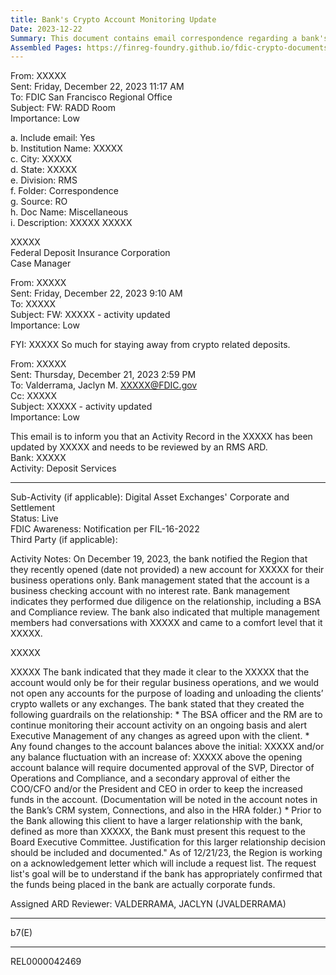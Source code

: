 ```yaml
---
title: Bank's Crypto Account Monitoring Update
Date: 2023-12-22
Summary: This document contains email correspondence regarding a bank's notification to the FDIC about opening a new account for a digital asset exchange. The bank informed the FDIC that they opened a business checking account for the exchange's business operations only, not for crypto wallet transactions or exchanges. The bank implemented several guardrails for the relationship, including ongoing monitoring by the BSA officer and relationship manager, requirements for documented approval for balance increases above certain thresholds, and board executive committee approval for larger relationships. The FDIC's regional office is preparing an acknowledgment letter with a request list to verify that the funds in the account are corporate funds. The notification was made in accordance with FIL-16-2022. (AI-generated)
Assembled Pages: https://finreg-foundry.github.io/fdic-crypto-documents//assets/assembled_pages/document_42469.pdf
---
```

From: XXXXX  
Sent: Friday, December 22, 2023 11:17 AM  
To: FDIC San Francisco Regional Office  
Subject: FW: RADD Room  
Importance: Low  

  

a. Include email: Yes  
b. Institution Name: XXXXX  
c. City: XXXXX  
d. State: XXXXX  
e. Division: RMS  
f. Folder: Correspondence  
g. Source: RO  
h. Doc Name: Miscellaneous  
i. Description: XXXXX XXXXX  

XXXXX  
Federal Deposit Insurance Corporation  
Case Manager  

From: XXXXX  
Sent: Friday, December 22, 2023 9:10 AM  
To: XXXXX  
Subject: FW: XXXXX - activity updated  
Importance: Low  

  

FYI: XXXXX So much for staying away from crypto related deposits.  

From: XXXXX  
Sent: Thursday, December 21, 2023 2:59 PM  
To: Valderrama, Jaclyn M. <XXXXX@FDIC.gov>  
Cc: XXXXX  
Subject: XXXXX - activity updated  
Importance: Low  

This email is to inform you that an Activity Record in the XXXXX has been updated by XXXXX and needs to be reviewed by an RMS ARD.  
Bank: XXXXX  
Activity: Deposit Services

---

Sub-Activity (if applicable): Digital Asset Exchanges' Corporate and Settlement  
Status: Live  
FDIC Awareness: Notification per FIL-16-2022  
Third Party (if applicable):  

Activity Notes: On December 19, 2023, the bank notified the Region that they recently opened (date not provided) a new account for XXXXX for their business operations only. Bank management stated that the account is a business checking account with no interest rate. Bank management indicates they performed due diligence on the relationship, including a BSA and Compliance review. The bank also indicated that multiple management members had conversations with XXXXX and came to a comfort level that it XXXXX.  

XXXXX  

XXXXX The bank indicated that they made it clear to the XXXXX that the account would only be for their regular business operations, and we would not open any accounts for the purpose of loading and unloading the clients’ crypto wallets or any exchanges. The bank stated that they created the following guardrails on the relationship: * The BSA officer and the RM are to continue monitoring their account activity on an ongoing basis and alert Executive Management of any changes as agreed upon with the client. * Any found changes to the account balances above the initial: XXXXX and/or any balance fluctuation with an increase of: XXXXX above the opening account balance will require documented approval of the SVP, Director of Operations and Compliance, and a secondary approval of either the COO/CFO and/or the President and CEO in order to keep the increased funds in the account. (Documentation will be noted in the account notes in the Bank’s CRM system, Connections, and also in the HRA folder.) * Prior to the Bank allowing this client to have a larger relationship with the bank, defined as more than XXXXX, the Bank must present this request to the Board Executive Committee. Justification for this larger relationship decision should be included and documented." As of 12/21/23, the Region is working on a acknowledgement letter which will include a request list. The request list's goal will be to understand if the bank has appropriately confirmed that the funds being placed in the bank are actually corporate funds.  

Assigned ARD Reviewer: VALDERRAMA, JACLYN (JVALDERRAMA)  

---

b7(E)  

---

REL0000042469